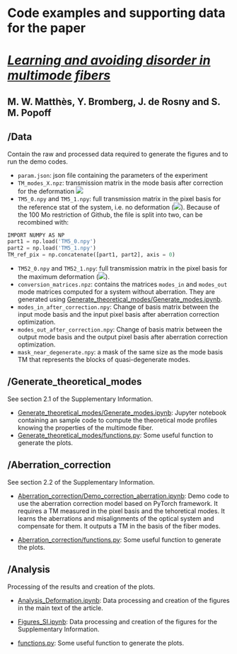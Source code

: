 # Code examples and supporting data for the paper
# [*Learning and avoiding disorder in multimode fibers*](https://arxiv.org)
## **M. W. Matthès, Y. Bromberg, J. de Rosny and S. M. Popoff**

## /Data
Contain the raw and processed data required to generate the figures and to run the demo codes. 
- `param.json`: json file containing the parameters of the experiment
- `TM_modes_X.npz`: transmission matrix in the mode basis after correction for the deformation <img src="https://render.githubusercontent.com/render/math?math=\Delta x = X \mu m">
- `TM5_0.npy` and `TM5_1.npy`: full transmission matrix in the pixel basis for the reference stat of the system, i.e. no deformation (<img src="https://render.githubusercontent.com/render/math?math=\Delta x = 0 \mu m">).
Because of the 100 Mo restriction of Github, the file is split into two, can be recombined with:
```python
IMPORT NUMPY AS NP
part1 = np.load('TM5_0.npy')
part2 = np.load('TM5_1.npy')
TM_ref_pix = np.concatenate([part1, part2], axis = 0)
```
- `TM52_0.npy` and `TM52_1.npy`: full transmission matrix in the pixel basis for the maximum deformation (<img src="https://render.githubusercontent.com/render/math?math=\Delta x = 70 \mu m">).
- `conversion_matrices.npz`: contains the matrices `modes_in` and `modes_out` mode matrices computed for a system without aberration. They are generated using [Generate_theoretical_modes/Generate_modes.ipynb](./Generate_theoretical_modes/Generate_modes.ipynb).
- `modes_in_after_correction.npy`: Change of basis matrix between the input mode basis and the input pixel basis after aberration correction optimization.
- `modes_out_after_correction.npy`: Change of basis matrix between the output mode basis and the output pixel basis after aberration correction optimization.
- `mask_near_degenerate.npy`: a mask of the same size as the mode basis TM that represents the blocks of quasi-degenerate modes. 

## /Generate_theoretical_modes
See section 2.1 of the Supplementary Information.

- [Generate_theoretical_modes/Generate_modes.ipynb](./Generate_theoretical_modes/Generate_modes.ipynb): 
Jupyter notebook containing an sample code to compute the theoretical mode profiles knowing the properties of the multimode fiber.
- [Generate_theoretical_modes/functions.py](./Generate_theoretical_modes/functions.py): 
Some useful function to generate the plots.

## /Aberration_correction
See section 2.2 of the Supplementary Information.

- [Aberration_correction/Demo_correction_aberration.ipynb](./Aberration_correction/Demo_correction_aberration.ipynb): 
Demo code to use the aberration correction model based on PyTorch framework.
It requires a TM measured in the pixel basis and the tehoretical modes.
It learns the aberrations and misalignments of the optical system and compensate for them. It outputs a TM in the basis of the fiber modes.

- [Aberration_correction/functions.py](./Aberration_correction/functions.py): 
Some useful function to generate the plots.

## /Analysis
Processing of the results and creation of the plots.

* [Analysis_Deformation.ipynb](./Analysis/Analysis_Deformation.ipynb):
Data processing and creation of the figures in the main text of the article.

* [Figures_SI.ipynb](./Analysis/Figures_SI.ipynb):
Data processing and creation of the figures for the Supplementary Information.

* [functions.py](./Analysis/functions.py):
Some useful function to generate the plots.



